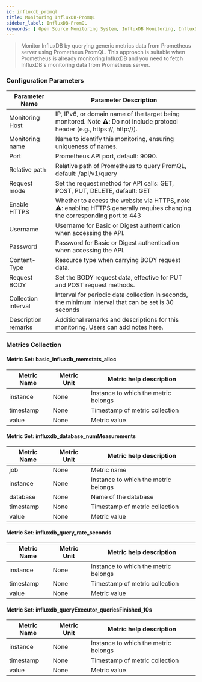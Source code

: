 ```yaml
---
id: influxdb_promql
title: Monitoring InfluxDB-PromQL
sidebar_label: InfluxDB-PromQL
keywords: [ Open Source Monitoring System, InfluxDB Monitoring, InfluxDB-PromQL Monitoring ]
---
```


> Monitor InfluxDB by querying generic metrics data from Prometheus server using Prometheus PromQL. This approach is suitable when Prometheus is already monitoring InfluxDB and you need to fetch
> InfluxDB's
> monitoring data from Prometheus server.

### Configuration Parameters

| Parameter Name      | Parameter Description                                                                                                      |
|---------------------|----------------------------------------------------------------------------------------------------------------------------|
| Monitoring Host     | IP, IPv6, or domain name of the target being monitored. Note ⚠️: Do not include protocol header (e.g., https://, http://). |
| Monitoring name     | Name to identify this monitoring, ensuring uniqueness of names.                                                            |
| Port                | Prometheus API port, default: 9090.                                                                                        |
| Relative path       | Relative path of Prometheus to query PromQL, default: /api/v1/query                                                        |
| Request mode        | Set the request method for API calls: GET, POST, PUT, DELETE, default: GET                                                 |
| Enable HTTPS        | Whether to access the website via HTTPS, note ⚠️: enabling HTTPS generally requires changing the corresponding port to 443 |
| Username            | Username for Basic or Digest authentication when accessing the API.                                                        |
| Password            | Password for Basic or Digest authentication when accessing the API.                                                        |
| Content-Type        | Resource type when carrying BODY request data.                                                                             |
| Request BODY        | Set the BODY request data, effective for PUT and POST request methods.                                                     |
| Collection interval | Interval for periodic data collection in seconds, the minimum interval that can be set is 30 seconds                       |
| Description remarks | Additional remarks and descriptions for this monitoring. Users can add notes here.                                         |

### Metrics Collection

#### Metric Set: basic_influxdb_memstats_alloc

| Metric Name | Metric Unit | Metric help description              |
|-------------|-------------|--------------------------------------|
| instance    | None        | Instance to which the metric belongs |
| timestamp   | None        | Timestamp of metric collection       |
| value       | None        | Metric value                         |

#### Metric Set: influxdb_database_numMeasurements

| Metric Name | Metric Unit | Metric help description              |
|-------------|-------------|--------------------------------------|
| job         | None        | Metric name                          |
| instance    | None        | Instance to which the metric belongs |
| database    | None        | Name of the database                 |
| timestamp   | None        | Timestamp of metric collection       |
| value       | None        | Metric value                         |

#### Metric Set: influxdb_query_rate_seconds

| Metric Name | Metric Unit | Metric help description              |
|-------------|-------------|--------------------------------------|
| instance    | None        | Instance to which the metric belongs |
| timestamp   | None        | Timestamp of metric collection       |
| value       | None        | Metric value                         |

#### Metric Set: influxdb_queryExecutor_queriesFinished_10s

| Metric Name | Metric Unit | Metric help description              |
|-------------|-------------|--------------------------------------|
| instance    | None        | Instance to which the metric belongs |
| timestamp   | None        | Timestamp of metric collection       |
| value       | None        | Metric value                         |
